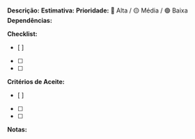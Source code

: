 **Descrição:** 
**Estimativa:** 
**Prioridade:** 🔴 Alta / 🟡 Média / 🟢 Baixa
**Dependências:** 

**Checklist:**
- [ ] 
- [ ] 
- [ ] 

**Critérios de Aceite:**
- [ ] 
- [ ] 
- [ ] 

**Notas:**
